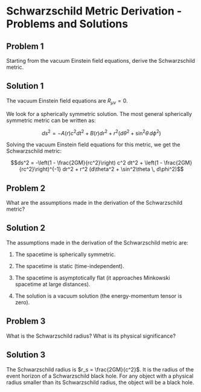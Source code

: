 # Schwarzschild Metric Derivation - Problems and Solutions

## Problem 1

Starting from the vacuum Einstein field equations, derive the Schwarzschild metric.

## Solution 1

The vacuum Einstein field equations are $R_{\mu\nu} = 0$.

We look for a spherically symmetric solution. The most general spherically symmetric metric can be written as:

$$ds^2 = -A(r) c^2 dt^2 + B(r) dr^2 + r^2 (d\theta^2 + \sin^2\theta \, d\phi^2)$$

Solving the vacuum Einstein field equations for this metric, we get the Schwarzschild metric:

$$ds^2 = -\left(1 - \frac{2GM}{rc^2}\right) c^2 dt^2 + \left(1 - \frac{2GM}{rc^2}\right)^{-1} dr^2 + r^2 (d\theta^2 + \sin^2\theta \, d\phi^2)$$

## Problem 2

What are the assumptions made in the derivation of the Schwarzschild metric?

## Solution 2

The assumptions made in the derivation of the Schwarzschild metric are:

1. The spacetime is spherically symmetric.

2. The spacetime is static (time-independent).

3. The spacetime is asymptotically flat (it approaches Minkowski spacetime at large distances).

4. The solution is a vacuum solution (the energy-momentum tensor is zero).

## Problem 3

What is the Schwarzschild radius? What is its physical significance?

## Solution 3

The Schwarzschild radius is $r_s = \frac{2GM}{c^2}$. It is the radius of the event horizon of a Schwarzschild black hole. For any object with a physical radius smaller than its Schwarzschild radius, the object will be a black hole.